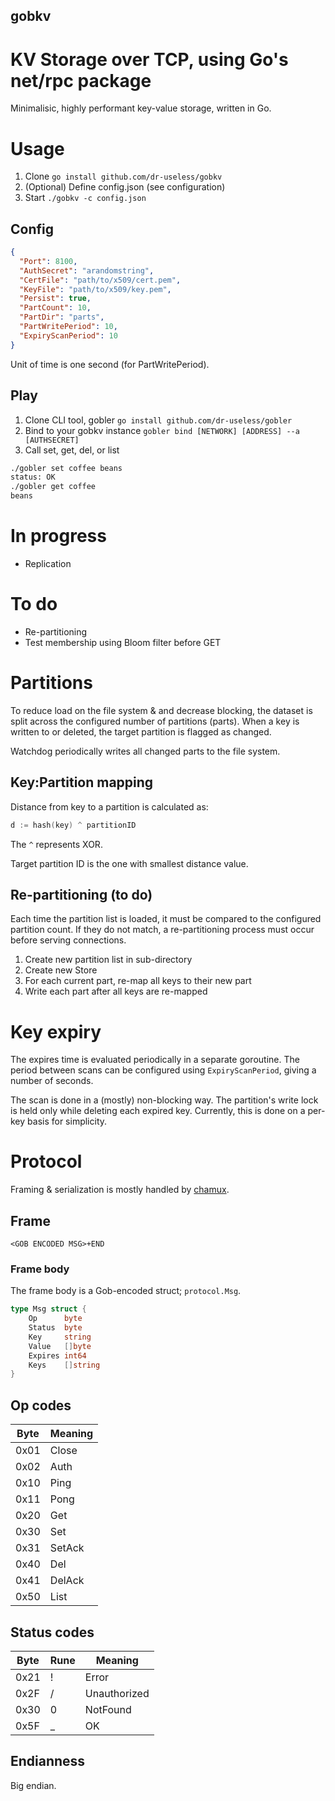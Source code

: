 gobkv
-----

# KV Storage over TCP, using Go's net/rpc package
Minimalisic, highly performant key-value storage, written in Go.

# Usage
1. Clone `go install github.com/dr-useless/gobkv`
2. (Optional) Define config.json (see configuration)
3. Start `./gobkv -c config.json`

## Config
```json
{
  "Port": 8100,
  "AuthSecret": "arandomstring",
  "CertFile": "path/to/x509/cert.pem",
  "KeyFile": "path/to/x509/key.pem",
  "Persist": true,
  "PartCount": 10,
  "PartDir": "parts",
  "PartWritePeriod": 10,
  "ExpiryScanPeriod": 10
}
```
Unit of time is one second (for PartWritePeriod).

## Play
1. Clone CLI tool, gobler
  `go install github.com/dr-useless/gobler`
2. Bind to your gobkv instance
  `gobler bind [NETWORK] [ADDRESS] --a [AUTHSECRET]`
3. Call set, get, del, or list
```bash
./gobler set coffee beans
status: OK
./gobler get coffee
beans
```

# In progress
- Replication

# To do
- Re-partitioning
- Test membership using Bloom filter before GET

# Partitions
To reduce load on the file system & and decrease blocking, the dataset is split across the configured number of partitions (parts). When a key is written to or deleted, the target partition is flagged as changed.

Watchdog periodically writes all changed parts to the file system.

## Key:Partition mapping
Distance from key to a partition is calculated as:
```go
d := hash(key) ^ partitionID
```
The `^` represents XOR.

Target partition ID is the one with smallest distance value.

## Re-partitioning (to do)
Each time the partition list is loaded, it must be compared to the configured partition count. If they do not match, a re-partitioning process must occur before serving connections.

1. Create new partition list in sub-directory
2. Create new Store
3. For each current part, re-map all keys to their new part
4. Write each part after all keys are re-mapped

# Key expiry
The expires time is evaluated periodically in a separate goroutine. The period between scans can be configured using `ExpiryScanPeriod`, giving a number of seconds.

The scan is done in a (mostly) non-blocking way. The partition's write lock is held only while deleting each expired key. Currently, this is done on a per-key basis for simplicity.

# Protocol
Framing & serialization is mostly handled by [chamux](https://github.com/intob/chamux).

## Frame
```
<GOB ENCODED MSG>+END
```

### Frame body
The frame body is a Gob-encoded struct; `protocol.Msg`.
```go
type Msg struct {
	Op      byte
	Status  byte
	Key     string
	Value   []byte
	Expires int64
	Keys    []string
}
```

## Op codes
| Byte | Meaning |
|------|---------|
| 0x01 | Close   |
| 0x02 | Auth    |
| 0x10 | Ping    |
| 0x11 | Pong    |
| 0x20 | Get     |
| 0x30 | Set     |
| 0x31 | SetAck  |
| 0x40 | Del     |
| 0x41 | DelAck  |
| 0x50 | List    |

## Status codes
| Byte | Rune | Meaning      |
|------|------|--------------|
| 0x21 | !    | Error        |
| 0x2F | /    | Unauthorized |
| 0x30 | 0    | NotFound     |
| 0x5F | _    | OK           |

## Endianness
Big endian.